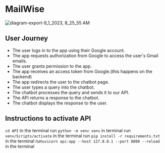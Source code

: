 # MailWise
![diagram-export-9_1_2023, 8_25_55 AM](https://github.com/KevKibe/Hackathon-Application/assets/86055894/60d79103-3602-45e0-ba5b-56d0fdcb5332)
## User Journey
- The user logs in to the app using their Google account.
- The app requests authorization from Google to access the user's Gmail emails.
- The user grants permission to the app.
- The app receives an access token from Google.(this happens on the backend)
- The app redirects the user to the chatbot page.
- The user types a query into the chatbot.
- The chatbot processes the query and sends it to our API.
- The API returns a response to the chatbot.
- The chatbot displays the response to the user.

## Instructions to activate API
```cd API``` in the terminal
run ```python -m venv venv``` in terminal
run ```venv/Scripts/activate``` in the terminal
run ```pip install -r requirements.txt``` in the terminal
run```uvicorn api:app --host 127.0.0.1 --port 8000 --reload``` in the terminal
